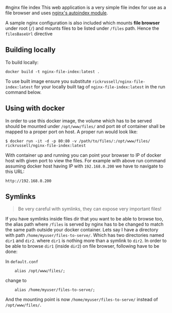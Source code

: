 #nginx file index
This web application is a very simple file index for use as a file browser and uses [nginx's autoindex module](http://nginx.org/en/docs/http/ngx_http_autoindex_module.html).

A sample nginx configuration is also included which mounts **file browser** under root (`/`) and mounts files to be listed under `/files` path. Hence the `filesBaseUrl` directive

## Building locally

To build locally:

```
docker build -t nginx-file-index:latest .
```
To use built image ensure you substitute `rickrussell/nginx-file-index:latest` for your locally built tag of `nginx-file-index:latest` in the run command below.


## Using with docker

In order to use this docker image, the volume which has to be served should
be mounted under `/opt/www/files/` and port `80` of container shall be mapped
to a proper port on host. A proper run would look like:

```
$ docker run -it -d -p 80:80 -v /path/to/files/:/opt/www/files/ rickrussell/nginx-file-index:latest
```

With container up and running you can point your browser to IP of docker host with given port to view the files. For example with above run command assuming docker host having IP with `192.168.0.200` we have to navigate to this URL:

`http://192.168.0.200`


## Symlinks

> Be very careful with symlinks, they can expose very important files!

If you have symlinks inside files dir that you want to be able to browse too, the alias path where `/files` is served by nginx has to be changed to match the same path outside your docker container. Lets say I have a directory with path `/home/myuser/files-to-serve/`. Which has two directories named `dir1` and `dir2`. where `dir1` is nothing more than a symlink to `dir2`. In order to be able to browse `dir1` (inside `dir2`) on file browser, following have to be done:

In `default.conf`
```
    alias /opt/www/files/;
```

change to
```
    alias /home/myuser/files-to-serve/;
```

And the mounting point is now `/home/myuser/files-to-serve/` instead of `/opt/www/files/`.
